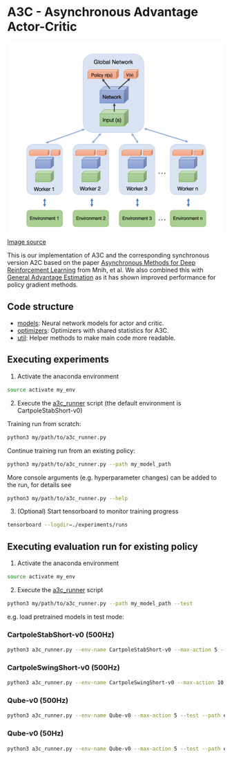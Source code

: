 # A3C - Asynchronous Advantage Actor-Critic 

![PILCO_overview](../resources/a3c/media/general/a3c_schema.png)
[Image source](https://medium.com/emergent-future/simple-reinforcement-learning-with-tensorflow-part-8-asynchronous-actor-critic-agents-a3c-c88f72a5e9f2)

This is our implementation of A3C and the corresponding synchronous version A2C based on the paper [Asynchronous Methods for Deep Reinforcement Learning](https://arxiv.org/abs/1602.01783) from Mnih, et al.
We also combined this with [General Advantage Estimation](https://arxiv.org/abs/1506.02438) as it has shown improved performance for policy gradient methods.   

## Code structure
- [models](models): Neural network models for actor and critic.  
- [optimizers](optimizers): Optimizers with shared statistics for A3C.  
- [util](./util): Helper methods to make main code more readable.


## Executing experiments
1) Activate the anaconda environment
```bash
source activate my_env
```
2) Execute the [a3c_runner](../a3c_runner.py) script (the default environment is CartpoleStabShort-v0)

Training run from scratch:
```bash
python3 my/path/to/a3c_runner.py
```

Continue training run from an existing policy:
```bash
python3 my/path/to/a3c_runner.py --path my_model_path
```

More console arguments (e.g. hyperparameter changes) can be added to the run, for details see
```bash
python3 my/path/to/a3c_runner.py --help
```

3) (Optional) Start tensorboard to monitor training progress
```bash
tensorboard --logdir=./experiments/runs 
```

## Executing evaluation run for existing policy
1) Activate the anaconda environment
```bash
source activate my_env
```

2) Execute the [a3c_runner](../a3c_runner.py) script
```bash
python3 my/path/to/a3c_runner.py --path my_model_path --test
```

e.g. load pretrained models in test mode:

### CartpoleStabShort-v0 (500Hz)
```bash
python3 a3c_runner.py --env-name CartpoleStabShort-v0 --max-action 5 --test --path experiments/best_models/a3c/stabilization/simulation/model_split_T-53420290_global-7597.67863_test-9999.97380.pth.tar
```

### CartpoleSwingShort-v0 (500Hz)
```bash
python3 a3c_runner.py --env-name CartpoleSwingShort-v0 --max-action 10 --test --path experiments/best_models/a3c/swing_up/model_split_T-13881240_global-4532.753498284313_test-19520.67601316739.pth.tar
```

### Qube-v0 (500Hz)
```bash
python3 a3c_runner.py --env-name Qube-v0 --max-action 5 --test --path experiments/best_models/a3c/qube/500Hz/model_split_T-164122000_global-3.66047_test-5.51714.pth.tar
```

### Qube-v0 (50Hz)
```bash
python3 a3c_runner.py --env-name Qube-v0 --max-action 5 --test --path experiments/best_models/a3c/qube/50Hz/model_split_T-72839490_global-2.077353393893449_test-3.4406189782812775.pth.tar
```
